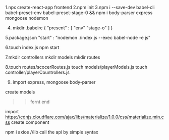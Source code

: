 1.npx create-react-app frontend
2.npm init
3.npm i --save-dev babel-cli babel-preset-env babel-preset-stage-0 && npm i body-parser express mongoose nodemon

4. mkdir .babelrc
   {
     "present" : [
            "env"
            "stage-o"
                  ]
       }

5.package.json
"start" : "nodemon ./index.js --exec babel-node -e js"

6.touch index.js
 npm start

7.mkdir controllers
mkdir models
mkdir routes

8.touch routes/scocerRoutes.js
touch models/playerModels.js
touch controller/playerCountrollers.js

9. import express, mongoose body-parser


  create models

>>fornt end

  import https://cdnjs.cloudflare.com/ajax/libs/materialize/1.0.0/css/materialize.min.css
  create component

  npm i axios //lib call the api by simple syntax


 